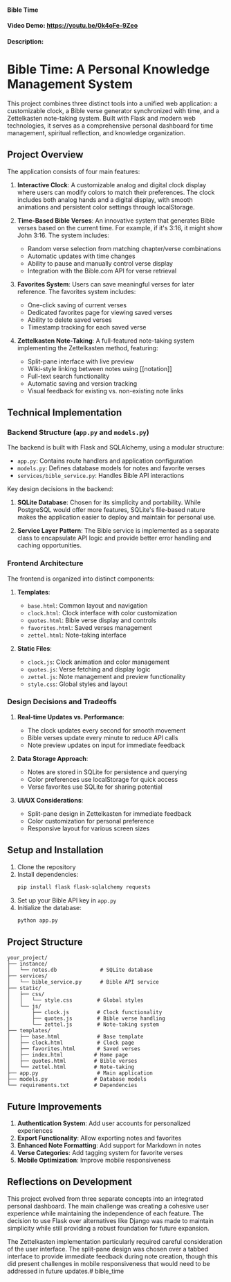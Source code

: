 #### Bible Time 
#### Video Demo:  https://youtu.be/0k4oFe-9Zeo
#### Description:

# Bible Time: A Personal Knowledge Management System

This project combines three distinct tools into a unified web application: a customizable clock, a Bible verse generator synchronized with time, and a Zettelkasten note-taking system. Built with Flask and modern web technologies, it serves as a comprehensive personal dashboard for time management, spiritual reflection, and knowledge organization.

## Project Overview

The application consists of four main features:

1. **Interactive Clock**: A customizable analog and digital clock display where users can modify colors to match their preferences. The clock includes both analog hands and a digital display, with smooth animations and persistent color settings through localStorage.

2. **Time-Based Bible Verses**: An innovative system that generates Bible verses based on the current time. For example, if it's 3:16, it might show John 3:16. The system includes:
   - Random verse selection from matching chapter/verse combinations
   - Automatic updates with time changes
   - Ability to pause and manually control verse display
   - Integration with the Bible.com API for verse retrieval

3. **Favorites System**: Users can save meaningful verses for later reference. The favorites system includes:
   - One-click saving of current verses
   - Dedicated favorites page for viewing saved verses
   - Ability to delete saved verses
   - Timestamp tracking for each saved verse

4. **Zettelkasten Note-Taking**: A full-featured note-taking system implementing the Zettelkasten method, featuring:
   - Split-pane interface with live preview
   - Wiki-style linking between notes using [[notation]]
   - Full-text search functionality
   - Automatic saving and version tracking
   - Visual feedback for existing vs. non-existing note links

## Technical Implementation

### Backend Structure (`app.py` and `models.py`)

The backend is built with Flask and SQLAlchemy, using a modular structure:

- `app.py`: Contains route handlers and application configuration
- `models.py`: Defines database models for notes and favorite verses
- `services/bible_service.py`: Handles Bible API interactions

Key design decisions in the backend:

1. **SQLite Database**: Chosen for its simplicity and portability. While PostgreSQL would offer more features, SQLite's file-based nature makes the application easier to deploy and maintain for personal use.

2. **Service Layer Pattern**: The Bible service is implemented as a separate class to encapsulate API logic and provide better error handling and caching opportunities.

### Frontend Architecture

The frontend is organized into distinct components:

1. **Templates**:
   - `base.html`: Common layout and navigation
   - `clock.html`: Clock interface with color customization
   - `quotes.html`: Bible verse display and controls
   - `favorites.html`: Saved verses management
   - `zettel.html`: Note-taking interface

2. **Static Files**:
   - `clock.js`: Clock animation and color management
   - `quotes.js`: Verse fetching and display logic
   - `zettel.js`: Note management and preview functionality
   - `style.css`: Global styles and layout

### Design Decisions and Tradeoffs

1. **Real-time Updates vs. Performance**:
   - The clock updates every second for smooth movement
   - Bible verses update every minute to reduce API calls
   - Note preview updates on input for immediate feedback

2. **Data Storage Approach**:
   - Notes are stored in SQLite for persistence and querying
   - Color preferences use localStorage for quick access
   - Verse favorites use SQLite for sharing potential

3. **UI/UX Considerations**:
   - Split-pane design in Zettelkasten for immediate feedback
   - Color customization for personal preference
   - Responsive layout for various screen sizes

## Setup and Installation

1. Clone the repository
2. Install dependencies:
   ```bash
   pip install flask flask-sqlalchemy requests
   ```
3. Set up your Bible API key in `app.py`
4. Initialize the database:
   ```bash
   python app.py
   ```

## Project Structure
```
your_project/
├── instance/
│   └── notes.db              # SQLite database
├── services/
│   └── bible_service.py      # Bible API service
├── static/
│   ├── css/
│   │   └── style.css        # Global styles
│   └── js/
│       ├── clock.js         # Clock functionality
│       ├── quotes.js        # Bible verse handling
│       └── zettel.js        # Note-taking system
├── templates/
│   ├── base.html            # Base template
│   ├── clock.html           # Clock page
│   ├── favorites.html       # Saved verses
│   ├── index.html          # Home page
│   ├── quotes.html         # Bible verses
│   └── zettel.html         # Note-taking
├── app.py                   # Main application
├── models.py               # Database models
└── requirements.txt        # Dependencies
```

## Future Improvements

1. **Authentication System**: Add user accounts for personalized experiences
2. **Export Functionality**: Allow exporting notes and favorites
3. **Enhanced Note Formatting**: Add support for Markdown in notes
4. **Verse Categories**: Add tagging system for favorite verses
5. **Mobile Optimization**: Improve mobile responsiveness

## Reflections on Development

This project evolved from three separate concepts into an integrated personal dashboard. The main challenge was creating a cohesive user experience while maintaining the independence of each feature. The decision to use Flask over alternatives like Django was made to maintain simplicity while still providing a robust foundation for future expansion.

The Zettelkasten implementation particularly required careful consideration of the user interface. The split-pane design was chosen over a tabbed interface to provide immediate feedback during note creation, though this did present challenges in mobile responsiveness that would need to be addressed in future updates.# bible_time
